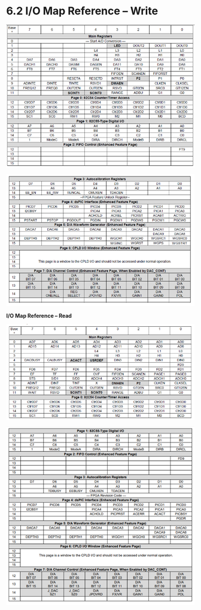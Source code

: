 # 6.2 I/O Map Reference – Write

![](../../../.gitbook/assets/5%20%285%29.png)

![](../../../.gitbook/assets/6%20%284%29.png)

**I/O Map Reference – Read**

![](../../../.gitbook/assets/8%20%281%29.png)

![](../../../.gitbook/assets/9%20%286%29.png)

